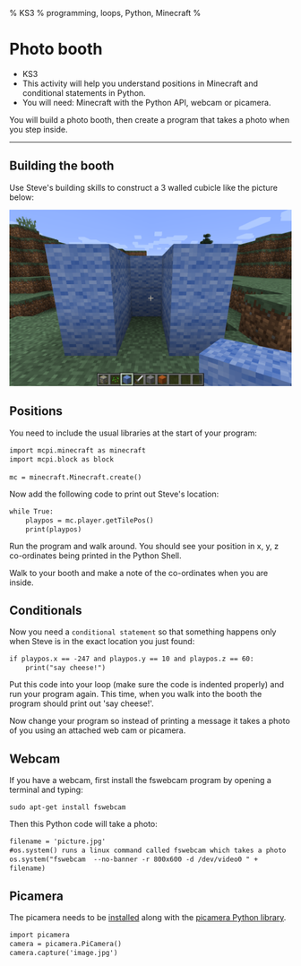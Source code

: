 % KS3
% programming, loops, Python, Minecraft
%

# Photo booth

* KS3
* This activity will help you understand positions in Minecraft and conditional
 statements in Python.
* You will need: Minecraft with the Python API, webcam or picamera.

You will build a photo booth, then create a program that takes a photo when you step inside.

----

## Building the booth

Use Steve's building skills to construct a 3 walled cubicle like the picture below:

![booth](booth.png)

## Positions

You need to include the usual libraries at the start of your program:

~~~ { .python }
import mcpi.minecraft as minecraft
import mcpi.block as block

mc = minecraft.Minecraft.create()
~~~

Now add the following code to print out Steve's location:

~~~ { .python }
while True:
	playpos = mc.player.getTilePos()
    print(playpos)
~~~

Run the program and walk around. You should see your position in x, y, z
co-ordinates being printed in the Python Shell.

Walk to your booth and make a note of the co-ordinates when you are inside.

## Conditionals

Now you need a `conditional statement` so that something happens only when Steve
is in the exact location you just found:

~~~ { .python }
if playpos.x == -247 and playpos.y == 10 and playpos.z == 60:
    print("say cheese!")
~~~

Put this code into your loop (make sure the code is indented properly) and run
your program again. This time, when you walk into the booth the program should
print out 'say cheese!'.

Now change your program so instead of printing a message it takes a photo of you using an attached web cam or picamera.

## Webcam

If you have a webcam, first install the fswebcam program by opening a terminal and typing:

    sudo apt-get install fswebcam

Then this Python code will take a photo:

~~~ { .python }
filename = 'picture.jpg'
#os.system() runs a linux command called fswebcam which takes a photo
os.system("fswebcam  --no-banner -r 800x600 -d /dev/video0 " + filename)
~~~

## Picamera

The picamera needs to be [installed](https://www.raspberrypi.org/help/camera-module-setup/) along with the [picamera Python library](https://www.raspberrypi.org/documentation/usage/camera/python/README.md).

~~~ { .python }
import picamera
camera = picamera.PiCamera()
camera.capture('image.jpg')
~~~
